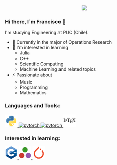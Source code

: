 <div id="header" align="center">
  <img src="https://media.giphy.com/media/mTPjPA6SSXgTsnZ1Dh/giphy.gif" width="300"/>
</div>

### Hi there, I´m Francisco 👋

I'm studying Engineering at PUC (Chile).

- 🔭 Currently in the major of Operations Research
- 🌱 I'm interested in learning
  - Julia
  - C++
  - Scientific Computing
  - Machine Learning and related topics
- ⚡ Passionate about
  - Music
  - Programming
  - Mathematics

<h3 align="left">Languages and Tools:</h3>
<p align="left"> <a href="https://www.python.org" target="_blank" rel="noreferrer"> <img src="https://raw.githubusercontent.com/devicons/devicon/master/icons/python/python-original.svg" alt="python" width="40" height="40"/> </a> 
<a href="https://seaborn.pydata.org/index.html" target="_blank" rel="noreferrer"> <img src="https://seaborn.pydata.org/_images/logo-mark-lightbg.svg" alt="pytorch" width="40" height="40"/> </a>  
<a href="https://pandas.pydata.org/" target="_blank" rel="noreferrer"> <img src="https://pandas.pydata.org/static/img/pandas_secondary.svg" alt="pytorch" width="40" height="40"/> </a> 
<a target="_blank" rel="noreferrer"> <img src="https://github.com/devicons/devicon/blob/master/icons/latex/latex-original.svg" alt="pytorch" width="40" height="40"/> </a> 
</p>


<h3 align="left">Interested in learning:</h3>
<p align="left"> <a href="https://www.w3schools.com/cpp/" target="_blank" rel="noreferrer"> <img src="https://raw.githubusercontent.com/devicons/devicon/master/icons/cplusplus/cplusplus-original.svg" alt="cplusplus" width="40" height="40"/> </a>
<a href="https://julialang.org/" target="_blank" rel="noreferrer"> <img src="https://github.com/devicons/devicon/blob/master/icons/julia/julia-original.svg" alt="python" width="40" height="40"/> </a> 
<a href="https://pytorch.org/" target="_blank" rel="noreferrer"> <img src="https://github.com/devicons/devicon/blob/master/icons/pytorch/pytorch-original.svg" alt="pytorch" width="40" height="40"/> </a> </p>
